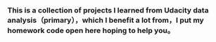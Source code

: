 ### This is a collection of projects I learned from Udacity data analysis（primary），which I benefit a lot from，I put my homework code open here hoping to help you。
